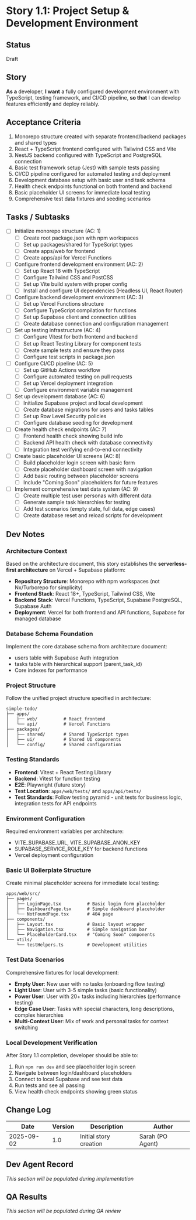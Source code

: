 # Story 1.1: Project Setup & Development Environment

## Status
Draft

## Story

**As a** developer,
**I want** a fully configured development environment with TypeScript, testing framework, and CI/CD pipeline,
**so that** I can develop features efficiently and deploy reliably.

## Acceptance Criteria

1. Monorepo structure created with separate frontend/backend packages and shared types
2. React + TypeScript frontend configured with Tailwind CSS and Vite
3. NestJS backend configured with TypeScript and PostgreSQL connection
4. Basic test framework setup (Jest) with sample tests passing
5. CI/CD pipeline configured for automated testing and deployment
6. Development database setup with basic user and task schema
7. Health check endpoints functional on both frontend and backend
8. Basic placeholder UI screens for immediate local testing
9. Comprehensive test data fixtures and seeding scenarios

## Tasks / Subtasks

- [ ] Initialize monorepo structure (AC: 1)
  - [ ] Create root package.json with npm workspaces
  - [ ] Set up packages/shared for TypeScript types
  - [ ] Create apps/web for frontend
  - [ ] Create apps/api for Vercel Functions
- [ ] Configure frontend development environment (AC: 2)
  - [ ] Set up React 18 with TypeScript
  - [ ] Configure Tailwind CSS and PostCSS
  - [ ] Set up Vite build system with proper config
  - [ ] Install and configure UI dependencies (Headless UI, React Router)
- [ ] Configure backend development environment (AC: 3)
  - [ ] Set up Vercel Functions structure
  - [ ] Configure TypeScript compilation for functions
  - [ ] Set up Supabase client and connection utilities
  - [ ] Create database connection and configuration management
- [ ] Set up testing infrastructure (AC: 4)
  - [ ] Configure Vitest for both frontend and backend
  - [ ] Set up React Testing Library for component tests
  - [ ] Create sample tests and ensure they pass
  - [ ] Configure test scripts in package.json
- [ ] Configure CI/CD pipeline (AC: 5)
  - [ ] Set up GitHub Actions workflow
  - [ ] Configure automated testing on pull requests
  - [ ] Set up Vercel deployment integration
  - [ ] Configure environment variable management
- [ ] Set up development database (AC: 6)
  - [ ] Initialize Supabase project and local development
  - [ ] Create database migrations for users and tasks tables
  - [ ] Set up Row Level Security policies
  - [ ] Configure database seeding for development
- [ ] Create health check endpoints (AC: 7)
  - [ ] Frontend health check showing build info
  - [ ] Backend API health check with database connectivity
  - [ ] Integration test verifying end-to-end connectivity
- [ ] Create basic placeholder UI screens (AC: 8)
  - [ ] Build placeholder login screen with basic form
  - [ ] Create placeholder dashboard screen with navigation
  - [ ] Add basic routing between placeholder screens
  - [ ] Include "Coming Soon" placeholders for future features
- [ ] Implement comprehensive test data system (AC: 9)
  - [ ] Create multiple test user personas with different data
  - [ ] Generate sample task hierarchies for testing
  - [ ] Add test scenarios (empty state, full data, edge cases)
  - [ ] Create database reset and reload scripts for development

## Dev Notes

### Architecture Context
Based on the architecture document, this story establishes the **serverless-first architecture** on Vercel + Supabase platform:

- **Repository Structure**: Monorepo with npm workspaces (not Nx/Turborepo for simplicity)
- **Frontend Stack**: React 18+, TypeScript, Tailwind CSS, Vite
- **Backend Stack**: Vercel Functions, TypeScript, Supabase PostgreSQL, Supabase Auth
- **Deployment**: Vercel for both frontend and API functions, Supabase for managed database

### Database Schema Foundation
Implement the core database schema from architecture document:
- users table with Supabase Auth integration
- tasks table with hierarchical support (parent_task_id)
- Core indexes for performance

### Project Structure
Follow the unified project structure specified in architecture:
```
simple-todo/
├── apps/
│   ├── web/          # React frontend
│   └── api/          # Vercel Functions
├── packages/
│   ├── shared/       # Shared TypeScript types
│   ├── ui/           # Shared UI components
│   └── config/       # Shared configuration
```

### Testing Standards
- **Frontend**: Vitest + React Testing Library
- **Backend**: Vitest for function testing
- **E2E**: Playwright (future story)
- **Test Location**: `apps/web/tests/` and `apps/api/tests/`
- **Test Standards**: Follow testing pyramid - unit tests for business logic, integration tests for API endpoints

### Environment Configuration
Required environment variables per architecture:
- VITE_SUPABASE_URL, VITE_SUPABASE_ANON_KEY
- SUPABASE_SERVICE_ROLE_KEY for backend functions
- Vercel deployment configuration

### Basic UI Boilerplate Structure
Create minimal placeholder screens for immediate local testing:
```
apps/web/src/
├── pages/
│   ├── LoginPage.tsx          # Basic login form placeholder
│   ├── DashboardPage.tsx      # Simple dashboard placeholder
│   └── NotFoundPage.tsx       # 404 page
├── components/
│   ├── Layout.tsx             # Basic layout wrapper
│   ├── Navigation.tsx         # Simple navigation bar
│   └── PlaceholderCard.tsx    # "Coming Soon" components
└── utils/
    └── testHelpers.ts         # Development utilities
```

### Test Data Scenarios
Comprehensive fixtures for local development:
- **Empty User**: New user with no tasks (onboarding flow testing)
- **Light User**: User with 3-5 simple tasks (basic functionality)
- **Power User**: User with 20+ tasks including hierarchies (performance testing)
- **Edge Case User**: Tasks with special characters, long descriptions, complex hierarchies
- **Multi-Context User**: Mix of work and personal tasks for context switching

### Local Development Verification
After Story 1.1 completion, developer should be able to:
1. Run `npm run dev` and see placeholder login screen
2. Navigate between login/dashboard placeholders
3. Connect to local Supabase and see test data
4. Run tests and see all passing
5. View health check endpoints showing green status

## Change Log

| Date | Version | Description | Author |
|------|---------|-------------|---------|
| 2025-09-02 | 1.0 | Initial story creation | Sarah (PO Agent) |

## Dev Agent Record

*This section will be populated during implementation*

## QA Results

*This section will be populated during QA review*
